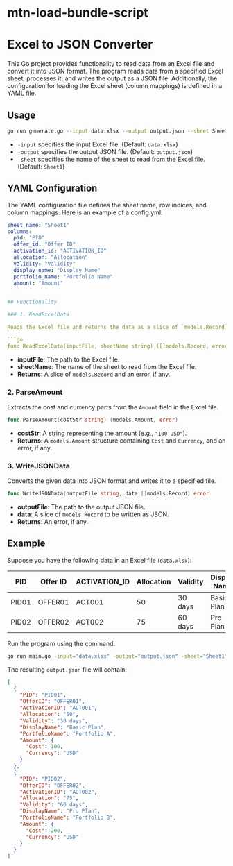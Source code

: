 # mtn-load-bundle-script

# Excel to JSON Converter

This Go project provides functionality to read data from an Excel file and convert it into JSON format. The program reads data from a specified Excel sheet, processes it, and writes the output as a JSON file.
Additionally, the configuration for loading the Excel sheet (column mappings) is defined in a YAML file.



## Usage

```bash
go run generate.go --input data.xlsx --output output.json --sheet Sheet1
```

- `-input` specifies the input Excel file. (Default: `data.xlsx`)
- `-output` specifies the output JSON file. (Default: `output.json`)
- `-sheet` specifies the name of the sheet to read from the Excel file. (Default: `Sheet1`)

## YAML Configuration
The YAML configuration file defines the sheet name, row indices, and column mappings. Here is an example of a config.yml:
  ```yaml
  sheet_name: "Sheet1"
  columns:
    pid: "PID"
    offer_id: "Offer ID"
    activation_id: "ACTIVATION_ID"
    allocation: "Allocation"
    validity: "Validity"
    display_name: "Display Name"
    portfolio_name: "Portfolio Name"
    amount: "Amount"
    ```

## Functionality

### 1. ReadExcelData

Reads the Excel file and returns the data as a slice of `models.Record`.

```go
func ReadExcelData(inputFile, sheetName string) ([]models.Record, error)
```

- **inputFile**: The path to the Excel file.
- **sheetName**: The name of the sheet to read from the Excel file.
- **Returns**: A slice of `models.Record` and an error, if any.

### 2. ParseAmount

Extracts the cost and currency parts from the `Amount` field in the Excel file.

```go
func ParseAmount(costStr string) (models.Amount, error)
```

- **costStr**: A string representing the amount (e.g., `"100 USD"`).
- **Returns**: A `models.Amount` structure containing `Cost` and `Currency`, and an error, if any.

### 3. WriteJSONData

Converts the given data into JSON format and writes it to a specified file.

```go
func WriteJSONData(outputFile string, data []models.Record) error
```

- **outputFile**: The path to the output JSON file.
- **data**: A slice of `models.Record` to be written as JSON.
- **Returns**: An error, if any.

## Example

Suppose you have the following data in an Excel file (`data.xlsx`):

| PID   | Offer ID | ACTIVATION_ID | Allocation | Validity | Display Name | Portfolio Name | Amount  |
|-------|----------|---------------|------------|----------|--------------|----------------|---------|
| PID01 | OFFER01  | ACT001        | 50         | 30 days  | Basic Plan   | Portfolio A    | 100 USD |
| PID02 | OFFER02  | ACT002        | 75         | 60 days  | Pro Plan     | Portfolio B    | 200 USD |

Run the program using the command:

```bash
go run main.go -input="data.xlsx" -output="output.json" -sheet="Sheet1"
```

The resulting `output.json` file will contain:

```json
[
  {
    "PID": "PID01",
    "OfferID": "OFFER01",
    "ActivationID": "ACT001",
    "Allocation": "50",
    "Validity": "30 days",
    "DisplayName": "Basic Plan",
    "PortfolioName": "Portfolio A",
    "Amount": {
      "Cost": 100,
      "Currency": "USD"
    }
  },
  {
    "PID": "PID02",
    "OfferID": "OFFER02",
    "ActivationID": "ACT002",
    "Allocation": "75",
    "Validity": "60 days",
    "DisplayName": "Pro Plan",
    "PortfolioName": "Portfolio B",
    "Amount": {
      "Cost": 200,
      "Currency": "USD"
    }
  }
]
```


